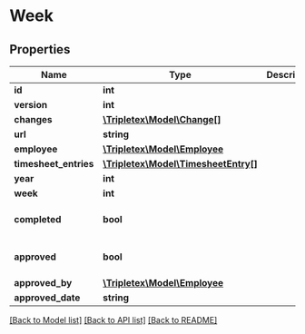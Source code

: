 # Week

## Properties
Name | Type | Description | Notes
------------ | ------------- | ------------- | -------------
**id** | **int** |  | [optional] 
**version** | **int** |  | [optional] 
**changes** | [**\Tripletex\Model\Change[]**](Change.md) |  | [optional] 
**url** | **string** |  | [optional] 
**employee** | [**\Tripletex\Model\Employee**](Employee.md) |  | [optional] 
**timesheet_entries** | [**\Tripletex\Model\TimesheetEntry[]**](TimesheetEntry.md) |  | [optional] 
**year** | **int** |  | [optional] 
**week** | **int** |  | [optional] 
**completed** | **bool** |  | [optional] [default to false]
**approved** | **bool** |  | [optional] [default to false]
**approved_by** | [**\Tripletex\Model\Employee**](Employee.md) |  | [optional] 
**approved_date** | **string** |  | [optional] 

[[Back to Model list]](../../README.md#documentation-for-models) [[Back to API list]](../../README.md#documentation-for-api-endpoints) [[Back to README]](../../README.md)


